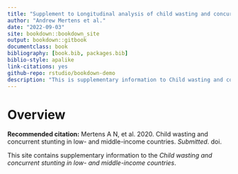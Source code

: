 ```yaml
--- 
title: "Supplement to Longitudinal analysis of child wasting and concurrence with stunting in low-resource settings"
author: "Andrew Mertens et al."
date: "2022-09-03"
site: bookdown::bookdown_site
output: bookdown::gitbook
documentclass: book
bibliography: [book.bib, packages.bib]
biblio-style: apalike
link-citations: yes
github-repo: rstudio/bookdown-demo
description: "This is supplementary information to Child wasting and concurrent stunting in low- and middle-income countries"
---
```


# Overview

**Recommended citation:** Mertens A N, et al. 2020. Child wasting and concurrent stunting in low- and middle-income countries. *Submitted*. doi. 

This site contains supplementary information to the *Child wasting and concurrent stunting in low- and middle-income countries*. 



